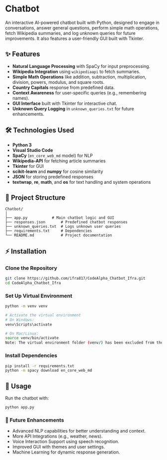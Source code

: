 # Chatbot

An interactive AI-powered chatbot built with Python, designed to engage in conversations, answer general questions, perform simple math operations, fetch Wikipedia summaries, and log unknown queries for future improvements. It also features a user-friendly GUI built with Tkinter.

## ✨ Features

- **Natural Language Processing** with SpaCy for input preprocessing.
- **Wikipedia Integration** using `wikipediaapi` to fetch summaries.
- **Simple Math Operations** like addition, subtraction, multiplication, division, powers, modulus, and square roots.
- **Country Capitals** response from predefined data.
- **Context Awareness** for user-specific queries (e.g., remembering names).
- **GUI Interface** built with Tkinter for interactive chat.
- **Unknown Query Logging** in `unknown_queries.txt` for future enhancements.

## 🛠 Technologies Used

- **Python 3**
- **Visual Studio Code**
- **SpaCy** (`en_core_web_md` model) for NLP
- **Wikipedia-API** for fetching article summaries
- **Tkinter** for GUI
- **scikit-learn** and **numpy** for cosine similarity
- **JSON** for storing predefined responses
- **textwrap**, **re**, **math**, and **os** for text handling and system operations

## 📁 Project Structure

```plaintext
Chatbot/
│
├── app.py           # Main chatbot logic and GUI
├── responses.json       # Predefined chatbot responses
├── unknown_queries.txt  # Logs unknown user queries
├── requirements.txt     # Dependencies
└── README.md            # Project documentation
```

## ⚡ Installation

### Clone the Repository

```bash
git clone https://github.com/ifra817/CodeAlpha_Chatbot_Ifra.git
cd CodeAlpha_Chatbot_Ifra
```
### Set Up Virtual Environment
```bash
python -m venv venv

# Activate the virtual environment
# On Windows:
venv\Scripts\activate

# On Mac/Linux:
source venv/bin/activate
Note: The virtual environment folder (venv/) has been excluded from the repository. Use the provided requirements.txt to install dependencies.
```
### Install Dependencies

```bash
pip install -r requirements.txt
python -m spacy download en_core_web_md
```

## 🚀 Usage

Run the chatbot with:

```bash
python app.py
```

### 📌 Future Enhancements
- Advanced NLP capabilities for better understanding and context.
- More API Integrations (e.g., weather, news).
- Voice Interaction Support using speech recognition.
- Improved GUI with themes and user settings.
- Machine Learning for dynamic response generation.


